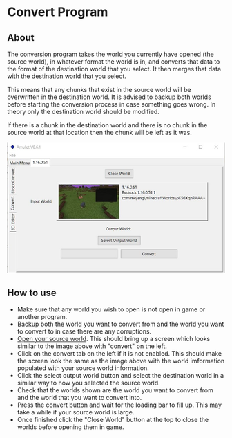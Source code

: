 # Convert Program

## About
The conversion program takes the world you currently have opened (the source world), in whatever format the world is in, and converts that data to the format of the destination world that you select. It then merges that data with the destination world that you select.

This means that any chunks that exist in the source world will be overwritten in the destination world. It is advised to backup both worlds before starting the conversion process in case something goes wrong. In theory only the destination world should be modified.

If there is a chunk in the destination world and there is no chunk in the source world at that location then the chunk will be left as it was.

![edit](../../../../resource/img/convert.jpg)

## How to use

- Make sure that any world you wish to open is not open in game or another program.
- Backup both the world you want to convert from and the world you want to convert to in case there are any corruptions.
- [Open your source world](link). This should bring up a screen which looks similar to the image above with "convert" on the left.
- Click on the convert tab on the left if it is not enabled. This should make the screen look the same as the image above with the world imformation populated with your source world information.
- Click the select output world button and select the destination world in a similar way to how you selected the source world.
- Check that the worlds shown are the world you want to convert from and the world that you want to convert into.
- Press the convert button and wait for the loading bar to fill up. This may take a while if your source world is large.
- Once finished click the "Close World" button at the top to close the worlds before opening them in game.
